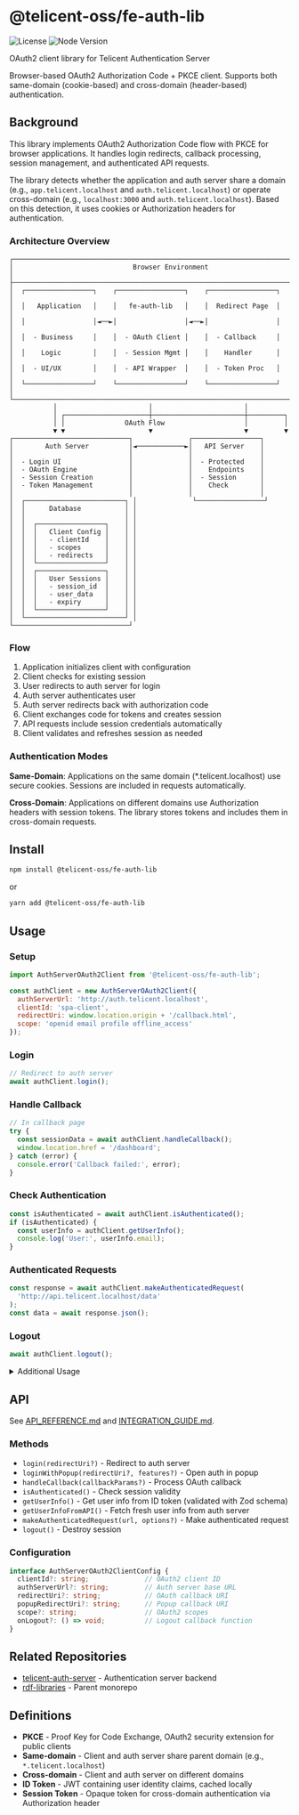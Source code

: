 # @telicent-oss/fe-auth-lib

![License](https://img.shields.io/badge/license-Apache%202.0-blue.svg)
![Node Version](https://img.shields.io/badge/node-%3E%3D20.14.0-brightgreen.svg)

OAuth2 client library for Telicent Authentication Server

Browser-based OAuth2 Authorization Code + PKCE client. Supports both same-domain (cookie-based) and cross-domain (header-based) authentication.

## Background

This library implements OAuth2 Authorization Code flow with PKCE for browser applications. It handles login redirects, callback processing, session management, and authenticated API requests.

The library detects whether the application and auth server share a domain (e.g., `app.telicent.localhost` and `auth.telicent.localhost`) or operate cross-domain (e.g., `localhost:3000` and `auth.telicent.localhost`). Based on this detection, it uses cookies or Authorization headers for authentication.

### Architecture Overview

```
┌─────────────────────────────────────────────────────────────────────────┐
│                              Browser Environment                         │
├─────────────────────────────────────────────────────────────────────────┤
│  ┌─────────────────┐    ┌─────────────────┐    ┌─────────────────┐     │
│  │   Application   │    │   fe-auth-lib   │    │  Redirect Page  │     │
│  │                 │◄──►│                 │◄──►│                 │     │
│  │  - Business     │    │  - OAuth Client │    │  - Callback     │     │
│  │    Logic        │    │  - Session Mgmt │    │    Handler      │     │
│  │  - UI/UX        │    │  - API Wrapper  │    │  - Token Proc   │     │
│  └─────────────────┘    └─────────────────┘    └─────────────────┘     │
└─────────────────────────────────────────────────────────────────────────┘
           │                       │                       │
           │ ┌─────────────────────┼───────────────────────┼─────────┐
           │ │               OAuth Flow                    │         │
           ▼ ▼                     ▼                       ▼         ▼
┌─────────────────────────────┐              ┌─────────────────┐
│        Auth Server          │◄────────────►│   API Server    │
│                             │              │                 │
│  - Login UI                 │              │  - Protected    │
│  - OAuth Engine             │              │    Endpoints    │
│  - Session Creation         │              │  - Session      │
│  - Token Management         │              │    Check        │
│                             │              │                 │
│  ┌─────────────────────────┐ │              └─────────────────┘
│  │      Database           │ │
│  │                         │ │
│  │  ┌─────────────────┐    │ │
│  │  │   Client Config │    │ │
│  │  │   - clientId    │    │ │
│  │  │   - scopes      │    │ │
│  │  │   - redirects   │    │ │
│  │  └─────────────────┘    │ │
│  │  ┌─────────────────┐    │ │
│  │  │   User Sessions │    │ │
│  │  │   - session_id  │    │ │
│  │  │   - user_data   │    │ │
│  │  │   - expiry      │    │ │
│  │  └─────────────────┘    │ │
│  └─────────────────────────┘ │
└─────────────────────────────┘
```

### Flow

1. Application initializes client with configuration
2. Client checks for existing session
3. User redirects to auth server for login
4. Auth server authenticates user
5. Auth server redirects back with authorization code
6. Client exchanges code for tokens and creates session
7. API requests include session credentials automatically
8. Client validates and refreshes session as needed

### Authentication Modes

**Same-Domain**: Applications on the same domain (*.telicent.localhost) use secure cookies. Sessions are included in requests automatically.

**Cross-Domain**: Applications on different domains use Authorization headers with session tokens. The library stores tokens and includes them in cross-domain requests.

## Install

```bash
npm install @telicent-oss/fe-auth-lib
```

or

```bash
yarn add @telicent-oss/fe-auth-lib
```

## Usage

### Setup

```javascript
import AuthServerOAuth2Client from '@telicent-oss/fe-auth-lib';

const authClient = new AuthServerOAuth2Client({
  authServerUrl: 'http://auth.telicent.localhost',
  clientId: 'spa-client',
  redirectUri: window.location.origin + '/callback.html',
  scope: 'openid email profile offline_access'
});
```

### Login

```javascript
// Redirect to auth server
await authClient.login();
```

### Handle Callback

```javascript
// In callback page
try {
  const sessionData = await authClient.handleCallback();
  window.location.href = '/dashboard';
} catch (error) {
  console.error('Callback failed:', error);
}
```

### Check Authentication

```javascript
const isAuthenticated = await authClient.isAuthenticated();
if (isAuthenticated) {
  const userInfo = authClient.getUserInfo();
  console.log('User:', userInfo.email);
}
```

### Authenticated Requests

```javascript
const response = await authClient.makeAuthenticatedRequest(
  'http://api.telicent.localhost/data'
);
const data = await response.json();
```

### Logout

```javascript
await authClient.logout();
```

<details>
<summary>Additional Usage</summary>

### Popup Login

```javascript
await authClient.loginWithPopup();

window.addEventListener('oauth-success', (event) => {
  console.log('Authenticated:', event.detail);
});
```

### Schema Validation

```javascript
import { GetUserInfoSchema } from '@telicent-oss/fe-auth-lib/schemas';

const validatedUserInfo = GetUserInfoSchema.parse(userData);
```

</details>

## API

See [API_REFERENCE.md](API_REFERENCE.md) and [INTEGRATION_GUIDE.md](INTEGRATION_GUIDE.md).

### Methods

- `login(redirectUri?)` - Redirect to auth server
- `loginWithPopup(redirectUri?, features?)` - Open auth in popup
- `handleCallback(callbackParams?)` - Process OAuth callback
- `isAuthenticated()` - Check session validity
- `getUserInfo()` - Get user info from ID token (validated with Zod schema)
- `getUserInfoFromAPI()` - Fetch fresh user info from auth server
- `makeAuthenticatedRequest(url, options?)` - Make authenticated request
- `logout()` - Destroy session

### Configuration

```typescript
interface AuthServerOAuth2ClientConfig {
  clientId?: string;              // OAuth2 client ID
  authServerUrl?: string;         // Auth server base URL
  redirectUri?: string;           // OAuth callback URI
  popupRedirectUri?: string;      // Popup callback URI
  scope?: string;                 // OAuth2 scopes
  onLogout?: () => void;          // Logout callback function
}
```

## Related Repositories

- [telicent-auth-server](https://github.com/telicent-oss/telicent-auth-server) - Authentication server backend
- [rdf-libraries](https://github.com/telicent-oss/rdf-libraries) - Parent monorepo

## Definitions

- **PKCE** - Proof Key for Code Exchange, OAuth2 security extension for public clients
- **Same-domain** - Client and auth server share parent domain (e.g., `*.telicent.localhost`)
- **Cross-domain** - Client and auth server on different domains
- **ID Token** - JWT containing user identity claims, cached locally
- **Session Token** - Opaque token for cross-domain authentication via Authorization header
